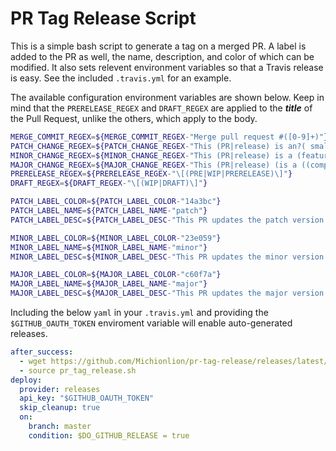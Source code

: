 # PR Tag Release Script

This is a simple bash script to generate a tag on a merged PR. A label is added
to the PR as well, the name, description, and color of which can be modified.
It also sets relevent environment variables so that a Travis release is easy.
See the included `.travis.yml` for an example.

The available configuration environment variables are shown below. Keep in mind
that the `PRERELEASE_REGEX` and `DRAFT_REGEX` are applied to the ***title*** of
the Pull Request, unlike the others, which apply to the body.

```bash
MERGE_COMMIT_REGEX=${MERGE_COMMIT_REGEX-"Merge pull request #([0-9]+)"}
PATCH_CHANGE_REGEX=${PATCH_CHANGE_REGEX-"This (PR|release) is an?( small| tiny)? (update|bugfix|change)"}
MINOR_CHANGE_REGEX=${MINOR_CHANGE_REGEX-"This (PR|release) is a (feature( update| change)?|big (update|change))"}
MAJOR_CHANGE_REGEX=${MAJOR_CHANGE_REGEX-"This (PR|release) (is a ((compatibility[ -])?breaking|major) (update|change)| breaks( backwards)? compatibility)"}
PRERELEASE_REGEX=${PRERELEASE_REGEX-"\[(PRE|WIP|PRERELEASE)\]"}
DRAFT_REGEX=${DRAFT_REGEX-"\[(WIP|DRAFT)\]"}
```

```bash
PATCH_LABEL_COLOR=${PATCH_LABEL_COLOR-"14a3bc"}
PATCH_LABEL_NAME=${PATCH_LABEL_NAME-"patch"}
PATCH_LABEL_DESC=${PATCH_LABEL_DESC-"This PR updates the patch version: v0.0.X"}

MINOR_LABEL_COLOR=${MINOR_LABEL_COLOR-"23e059"}
MINOR_LABEL_NAME=${MINOR_LABEL_NAME-"minor"}
MINOR_LABEL_DESC=${MINOR_LABEL_DESC-"This PR updates the minor version: v0.X.0"}

MAJOR_LABEL_COLOR=${MAJOR_LABEL_COLOR-"c60f7a"}
MAJOR_LABEL_NAME=${MAJOR_LABEL_NAME-"major"}
MAJOR_LABEL_DESC=${MAJOR_LABEL_DESC-"This PR updates the major version: vX.0.0"}
```

Including the below `yaml` in your `.travis.yml` and providing the
`$GITHUB_OAUTH_TOKEN` enviroment variable will enable auto-generated releases.

```yaml
after_success:
  - wget https://github.com/Michionlion/pr-tag-release/releases/latest/download/pr_tag_release.sh
  - source pr_tag_release.sh
deploy:
  provider: releases
  api_key: "$GITHUB_OAUTH_TOKEN"
  skip_cleanup: true
  on:
    branch: master
    condition: $DO_GITHUB_RELEASE = true
```
